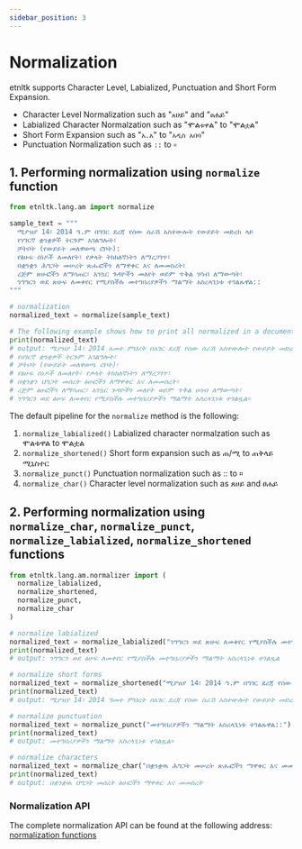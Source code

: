 ```yaml
---
sidebar_position: 3
---
```


# Normalization

etnltk supports Character Level, Labialized, Punctuation and Short Form Expansion.

- Character Level Normalization such as "`ጸ`ሀይ" and "`ፀ`ሐይ"
- Labialized Character Normalzation such as "ሞል`ቱዋ`ል" to "ሞል`ቷ`ል"
- Short Form Expansion such as "`አ.አ`" to "`አዲስ አበባ`"
- Punctuation Normalization such as `::` to `።`

## 1. Performing normalization using `normalize` function

```python
from etnltk.lang.am import normalize

sample_text = """
  ሚያዝያ 14፣ 2014 ዓ.ም በዓገር ደረጃ የሰው ሰራሽ አስተውሎት የውይይት መድረክ ላይ
  የሃገርኛ ቋንቋዎች ትርጉም አገልግሎት፣ 
  ቻትቦት (የውይይት መለዋወጫ ሮቦት): 
  የፅሁፍ ሰነዶች ለመለየት፣ የቃላት ትክክለኛነትን ለማረጋገጥ፣ 
  በቋንቋን ሕግጋት መሠረት ጽሑፎችን ለማዋቀር እና ለመመስረት፣ 
  ረጅም ጽሁፎችን ለማሳጠር፣ አንኳር ጉዳዮችን መለየት ወይም ጥቅል ሃሳብ ለማውጣት፣ 
  ንግግርን ወደ ጽሁፍ ለመቀየር የሚያስችሉ መተግበሪያዎችን ማልማት አስረላጊነቱ ተገልጹዋል::
"""

# normalization
normalized_text = normalize(sample_text)

# The following example shows how to print all normalized in a document:
print(normalized_text)
# output: ሚያዝያ 14፣ 2014 አመተ ምህረት በአገር ደረጃ የሰው ሰራሽ አስተውሎት የውይይት መድረክ ላይ
# የሀገርኛ ቋንቋዎች ትርጉም አገልግሎት፣ 
# ቻትቦት (የውይይት መለዋወጫ ሮቦት)፡ 
# የፅሁፍ ሰነዶች ለመለየት፣ የቃላት ትክክለኛነትን ለማረጋገጥ፣ 
# በቋንቋን ህግጋት መሰረት ፅሁፎችን ለማዋቀር እና ለመመስረት፣ 
# ረጅም ፅሁፎችን ለማሳጠር፣ አንኳር ጉዳዮችን መለየት ወይም ጥቅል ሀሳብ ለማውጣት፣ 
# ንግግርን ወደ ፅሁፍ ለመቀየር የሚያስችሉ መተግበሪያዎችን ማልማት አስረላጊነቱ ተገልጿል።
```

The default pipeline for the `normalize` method is the following:

1. `normalize_labialized()` Labialized character normalzation such as ሞልቱዋል to ሞልቷል
2. `normalize_shortened()` Short form expansion such as ጠ/ሚ to ጠቅላይ ሚኒስተር
3. `normalize_punct()` Punctuation normalization such as :: to ።
4. `normalize_char()` Character level normalization such as ጸሀይ and ፀሐይ
  
## 2. Performing normalization using `normalize_char`, `normalize_punct`, `normalize_labialized`, `normalize_shortened` functions

```python
from etnltk.lang.am.normalizer import ( 
  normalize_labialized, 
  normalize_shortened,
  normalize_punct,
  normalize_char
)

# normalize labialized 
normalized_text = normalize_labialized("ንግግርን ወደ ጽሁፍ ለመቀየር የሚያስችሉ መተግበሪያዎችን ማልማት አስረላጊነቱ ተገልጹዋል")
print(normalized_text)
# output: ንግግርን ወደ ፅሁፍ ለመቀየር የሚያስችሉ መተግበሪያዎችን ማልማት አስረላጊነቱ ተገልጿል

# normalize short forms
normalized_text = normalize_shortened("ሚያዝያ 14፣ 2014 ዓ.ም በዓገር ደረጃ የሰው ሰራሽ አስተውሎት የውይይት መድረክ")
print(normalized_text)
# output: ሚያዝያ 14፣ 2014 ዓመተ ምህረት በአገር ደረጃ የሰው ሰራሽ አስተውሎት የውይይት መድረክ

# normalize punctuation
normalized_text = normalize_punct("መተግበሪያዎችን ማልማት አስረላጊነቱ ተገልጹዋል::")
print(normalized_text)
# output: መተግበሪያዎችን ማልማት አስረላጊነቱ ተገልጿል።

# normalize characters
normalized_text = normalize_char("በቋንቋዉ ሕግጋት መሠረት ጽሑፎችን ማዋቀር እና መመሥረት")
print(normalized_text)
# output: በቋንቋዉ ህግጋት መሰረት ፅሁፎችን ማዋቀር እና መመስረት
```

### Normalization API

The complete normalization API can be found at the following address: [normalization functions](./functions/#2-text-normalization-functions)
